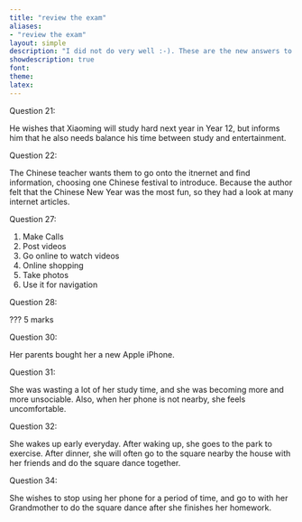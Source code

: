```yaml
---
title: "review the exam"
aliases:
- "review the exam"
layout: simple
description: "I did not do very well :-). These are the new answers to the ones I got wrong"
showdescription: true
font: 
theme: 
latex: 
---
```


Question 21:

He wishes that Xiaoming will study hard next year in Year 12, but informs him that he also needs balance his time between study and entertainment.

Question 22:

The Chinese teacher wants them to go onto the itnernet and find information, choosing one Chinese festival to introduce. Because the author felt that the Chinese New Year was the most fun, so they had a look at many internet articles.

Question 27:

1. Make Calls
1. Post videos
1. Go online to watch videos
1. Online shopping
1. Take photos
1. Use it for navigation

Question 28:

??? 5 marks

Question 30:

Her parents bought her a new Apple iPhone.

Question 31:

She was wasting a lot of her study time, and she was becoming more and more unsociable. Also, when her phone is not nearby, she feels uncomfortable.

Question 32:

She wakes up early everyday. After waking up, she goes to the park to exercise. After dinner, she will often go to the square nearby the house with her friends and do the square dance together.

Question 34:

She wishes to stop using her phone for a period of time, and go to with her Grandmother to do the square dance after she finishes her homework.
